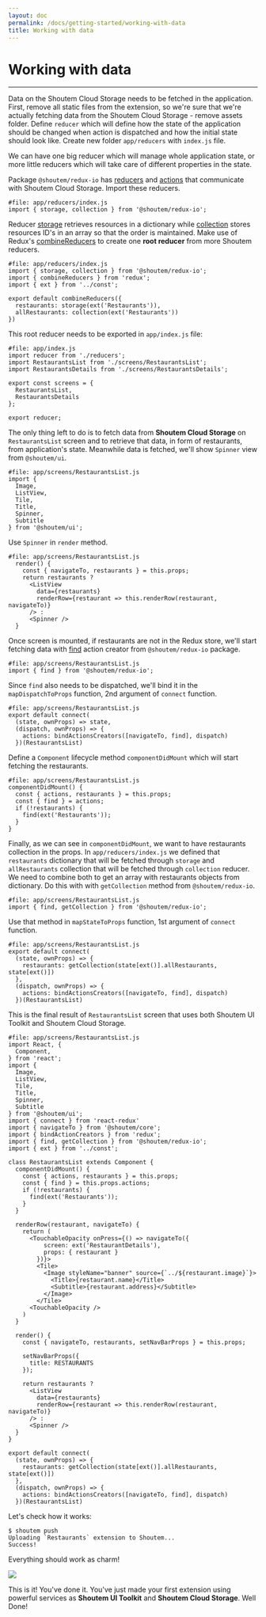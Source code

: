 ```yaml
---
layout: doc
permalink: /docs/getting-started/working-with-data
title: Working with data
---
```


# Working with data
<hr />

Data on the Shoutem Cloud Storage needs to be fetched in the application. First, remove all static files from the extension, so we're sure that we're actually fetching data from the Shoutem Cloud Storage - remove assets folder. Define `reducer` which will define how the state of the application should be changed when action is dispatched and how the initial state should look like. Create new folder `app/reducers` with `index.js` file.

We can have one big reducer which will manage whole application state, or more little reducers which will take care of different properties in the state. 

Package `@shoutem/redux-io` has [reducers](/docs/coming-soon) and [actions](/docs/coming-soon) that communicate with Shoutem Cloud Storage. Import these reducers.

```javascript{1}
#file: app/reducers/index.js
import { storage, collection } from '@shoutem/redux-io';
```

Reducer [storage](/docs/coming-soon) retrieves resources in a dictionary while [collection](/docs/coming-soon) stores resources ID's in an array so that the order is maintained. Make use of Redux's [combineReducers](http://redux.js.org/docs/api/combineReducers.html) to create one **root reducer** from more Shoutem reducers. 

```javascript{2-8}
#file: app/reducers/index.js
import { storage, collection } from '@shoutem/redux-io';
import { combineReducers } from 'redux';
import { ext } from '../const';

export default combineReducers({
  restaurants: storage(ext('Restaurants')),
  allRestaurants: collection(ext('Restaurants'))
})
```

This root reducer needs to be exported in `app/index.js` file:

```javascript{1,10}
#file: app/index.js
import reducer from './reducers';
import RestaurantsList from './screens/RestaurantsList';
import RestaurantsDetails from './screens/RestaurantsDetails';

export const screens = {
  RestaurantsList,
  RestaurantsDetails
};

export reducer;
```

The only thing left to do is to fetch data from **Shoutem Cloud Storage** on `RestaurantsList` screen and to retrieve that data, in form of restaurants, from application's state. Meanwhile data is fetched, we'll show `Spinner` view from `@shoutem/ui`.

```javascript{6}
#file: app/screens/RestaurantsList.js
import {
  Image,
  ListView,
  Tile,
  Title,
  Spinner,
  Subtitle
} from '@shoutem/ui';
```

Use `Spinner` in `render` method.

```JSX{3-8}
#file: app/screens/RestaurantsList.js
  render() {
    const { navigateTo, restaurants } = this.props;
    return restaurants ? 
      <ListView
        data={restaurants}
        renderRow={restaurant => this.renderRow(restaurant, navigateTo)}
      /> :
      <Spinner />
  }
```

Once screen is mounted, if restaurants are not in the Redux store, we'll start fetching data with [find](/docs/coming-soon) action creator from `@shoutem/redux-io` package.

```javascript{1}
#file: app/screens/RestaurantsList.js
import { find } from '@shoutem/redux-io';
```

Since `find` also needs to be dispatched, we'll bind it in the `mapDispatchToProps` function, 2nd argument of `connect` function.

```javascript{4}
#file: app/screens/RestaurantsList.js
export default connect(
  (state, ownProps) => state,
  (dispatch, ownProps) => {
    actions: bindActionsCreators([navigateTo, find], dispatch)
  })(RestaurantsList)
```

Define a `Component` lifecycle method `componentDidMount` which will start fetching the restaurants.

```javascript{1-7}
#file: app/screens/RestaurantsList.js
componentDidMount() {
  const { actions, restaurants } = this.props;
  const { find } = actions;
  if (!restaurants) {
    find(ext('Restaurants'));
  }
}
```

Finally, as we can see in `componentDidMount`, we want to have restaurants collection in the props. In `app/reducers/index.js` we defined that `restaurants` dictionary that will be fetched through `storage` and `allRestaurants` collection that will be fetched through `collection` reducer. We need to combine both to get an array with restaurants objects from dictionary. Do this with with `getCollection` method from `@shoutem/redux-io`.

```javascript{1}
#file: app/screens/RestaurantsList.js
import { find, getCollection } from '@shoutem/redux-io';
```

Use that method in `mapStateToProps` function, 1st argument of `connect` function.

```javascript{2-4}
#file: app/screens/RestaurantsList.js
export default connect(
  (state, ownProps) => {
    restaurants: getCollection(state[ext()].allRestaurants, state[ext()])
  },
  (dispatch, ownProps) => {
    actions: bindActionsCreators([navigateTo, find], dispatch)
  })(RestaurantsList)
```

This is the final result of `RestaurantsList` screen that uses both Shoutem UI Toolkit and Shoutem Cloud Storage.

```JSX{9,15,19-25,44-55,60-62,64}
#file: app/screens/RestaurantsList.js
import React, {
  Component,
} from 'react';
import {
  Image,
  ListView,
  Tile,
  Title,
  Spinner,
  Subtitle
} from '@shoutem/ui';
import { connect } from 'react-redux'
import { navigateTo } from '@shoutem/core';
import { bindActionCreators } from 'redux';
import { find, getCollection } from '@shoutem/redux-io';
import { ext } from '../const';

class RestaurantsList extends Component {
  componentDidMount() {
    const { actions, restaurants } = this.props;
    const { find } = this.props.actions;
    if (!restaurants) {
      find(ext('Restaurants'));
    }
  }

  renderRow(restaurant, navigateTo) {
    return (
      <TouchableOpacity onPress={() => navigateTo({
          screen: ext('RestaurantDetails'),
          props: { restaurant }
        })}>
        <Tile>
          <Image styleName="banner" source={`../${restaurant.image}`}>
            <Title>{restaurant.name}</Title>
            <Subtitle>{restaurant.address}</Subtitle>
          </Image>
        </Tile>
      <TouchableOpacity />
    )
  }

  render() {
    const { navigateTo, restaurants, setNavBarProps } = this.props;

    setNavBarProps({
      title: RESTAURANTS
    });

    return restaurants ? 
      <ListView
        data={restaurants}
        renderRow={restaurant => this.renderRow(restaurant, navigateTo)}
      /> :
      <Spinner />
  }
}

export default connect(
  (state, ownProps) => {
    restaurants: getCollection(state[ext()].allRestaurants, state[ext()])
  },
  (dispatch, ownProps) => {
    actions: bindActionsCreators([navigateTo, find], dispatch)
  })(RestaurantsList)
```

Let's check how it works:

```ShellSession
$ shoutem push
Uploading `Restaurants` extension to Shoutem...
Success!
```

Everything should work as charm!

<p class="image">
<img src='{{ site.baseurl }}/img/getting-started/working-with-data.png'/>
</p>

This is it! You've done it. You've just made your first extension using powerful services as **Shoutem UI Toolkit** and **Shoutem Cloud Storage**. Well Done!
